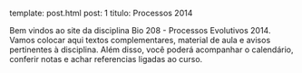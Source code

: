 template: post.html
post: 1
titulo: Processos 2014

Bem vindos ao site da disciplina Bio 208 - Processos Evolutivos 2014.
Vamos colocar aqui textos complementares, material de aula e avisos
pertinentes à disciplina. Além disso, você poderá acompanhar o
calendário, conferir notas e achar referencias ligadas ao curso.
